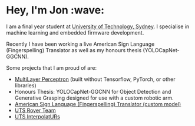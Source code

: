 <h1>Hey, I'm Jon :wave:</h1>
I am a final year student at <a href="https://uts.edu.au">University of Technology, Sydney</a>. I specialise in machine learning and embedded firmware development. 

Recently I have been working a live American Sign Language (Fingerspelling) Translator as well as my honours thesis (YOLOCapNet-GGCNN). 

Some projects that I am proud of are:
* [MultiLayer Perceptron](https://github.com/Jon-C-McLean/multilayer_perceptron) (built without Tensorflow, PyTorch, or other libraries)
* Honours Thesis: YOLOCapNet-GGCNN for Object Detection and Generative Grasping designed for use with a custom robotic arm. 
* [American Sign Language (Fingerspelling) Translator (custom model)](https://github.com/Jon-C-McLean/asl_fingerspelling)
* [UTS Rover Team](https://utsrovers.space)
* <a href="https://github.com/UTS-InterpolatURs">UTS InterpolatURs</a>
